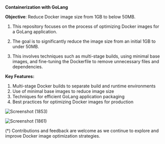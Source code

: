 **Containerization with GoLang**


**Objective**:   Reduce Docker image size from 1GB to below 50MB.









1) This repository focuses on the process of optimizing Docker images for a GoLang application.

2) The goal is to significantly reduce the image size from an initial 1GB to under 50MB.

3) This involves techniques such as multi-stage builds, using minimal base images, and fine-tuning the Dockerfile to remove unnecessary files and dependencies.


























**Key Features:**

1) Multi-stage Docker builds to separate build and runtime environments
2) Use of minimal base images to reduce image size
3) Techniques for efficient GoLang application packaging
4) Best practices for optimizing Docker images for production





![Screenshot (1853)](https://github.com/user-attachments/assets/91f4a8dc-6e41-48b3-8114-387f67dd54df)


![Screenshot (1861)](https://github.com/user-attachments/assets/75cb2648-506a-4554-8317-922e8da9559b)


(*) Contributions and feedback are welcome as we continue to explore and improve Docker image optimization strategies.


